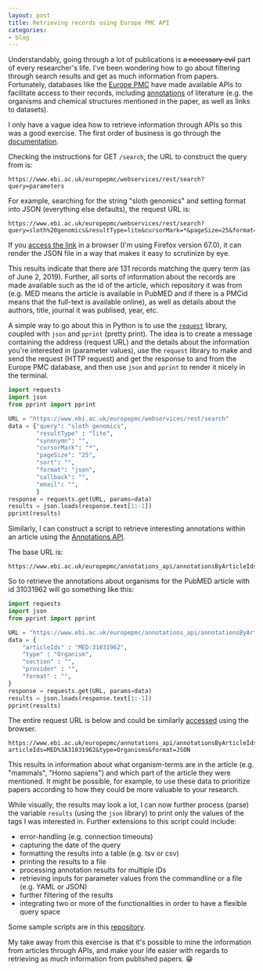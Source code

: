 ```yaml
---
layout: post
title: Retrieving records using Europe PMC API
categories:
- blog
---
```



Understandably, going through a lot of publications is ~~a necessary evil~~ part of every researcher's life. I've been wondering how to go about filtering through search results and get as much information from papers. Fortunately, databases like the [Europe PMC](https://europepmc.org) have made available APIs to facilitate access to their records, including [annotations](https://europepmc.org/Annotations) of literature (e.g. the organisms and chemical structures mentioned in the paper, as well as links to datasets).

I only have a vague idea how to retrieve information through APIs so this was a good exercise. The first order of business is go through the [documentation](https://europepmc.org/RestfulWebService).

Checking the instructions for GET `/search`, the URL to construct the query from is:

```
https://www.ebi.ac.uk/europepmc/webservices/rest/search?query=parameters
```

For example, searching for the string "sloth genomics" and setting format into JSON (everything else defaults), the request URL is:

<!--more-->

```
https://www.ebi.ac.uk/europepmc/webservices/rest/search?query=sloth%20genomics&resultType=lite&cursorMark=*&pageSize=25&format=json
```

If you [access the link](https://www.ebi.ac.uk/europepmc/webservices/rest/search?query=sloth%20genomics&resultType=lite&cursorMark=*&pageSize=25&format=json) in a browser (I'm using Firefox version 67.0), it can render the JSON file in a way that makes it easy to scrutinize by eye.

This results indicate that there are 131 records matching the query term (as of June 2, 2019). Further, all sorts of information about the records are made available such as the id of the article, which repository it was from (e.g. MED means the article is available in PubMED and if there is a PMCid means that the full-text is available online), as well as details about the authors, title, journal it was publised, year, etc.

A simple way to go about this in Python is to use the [`request`](https://2.python-requests.org//en/master/) library, coupled with `json` and `pprint` (pretty print). The idea is to create a message containing the address (request URL) and the details about the information you're interested in (parameter values), use the `request` library to make and send the request (HTTP request) and get the response to and from the Europe PMC database, and then use `json` and `pprint` to render it nicely in the terminal.

```python
import requests
import json
from pprint import pprint

URL = "https://www.ebi.ac.uk/europepmc/webservices/rest/search"
data = {"query": "sloth genomics",
        "resultType" : "lite", 
        "synonymn": "",
        "cursorMark": "*",
        "pageSize": "25",
        "sort": "",
        "format": "json",
        "callback": "",
        "email": "",
        }
response = requests.get(URL, params=data)
results = json.loads(response.text[1:-1])
pprint(results)
```

Similarly, I can construct a script to retrieve interesting annotations within an article using the [Annotations API](https://europepmc.org/AnnotationsApi).

The base URL is:

```
https://www.ebi.ac.uk/europepmc/annotations_api/annotationsByArticleIds
```

So to retrieve the annotations about organisms for the PubMED article with id 31031962 will go something like this:

```python
import requests
import json
from pprint import pprint

URL = "https://www.ebi.ac.uk/europepmc/annotations_api/annotationsByArticleIds?"
data = {
    "articleIds" : "MED:31031962",
    "type" : "Organism",
    "section" : "",
    "provider" : "",
    "format" : "",
}
response = requests.get(URL, params=data)
results = json.loads(response.text[1:-1])
pprint(results)

```

The entire request URL is below and could be similarly [accessed](https://www.ebi.ac.uk/europepmc/annotations_api/annotationsByArticleIds?articleIds=MED%3A31031962&type=Organisms&format=JSON) using the browser.

```
https://www.ebi.ac.uk/europepmc/annotations_api/annotationsByArticleIds?articleIds=MED%3A31031962&type=Organisms&format=JSON
```

This results in information about what organism-terms are in the article (e.g. "mammals", "Homo sapiens") and which part of the article they were mentioned. It might be possible, for example, to use these data to prioritize papers according to how they could be more valuable to your research.

While visually, the results may look a lot, I can now further process (parse) the variable `results` (using the `json` library) to print only the values of the tags I was interested in. Further extensions to this script could include: 

- error-handling (e.g. connection timeouts)
- capturing the date of the query
- formatting the results into a table (e.g. tsv or csv)
- printing the results to a file
- processing annotation results for multiple IDs
- retrieving inputs for parameter values from the commandline or a file (e.g. YAML or JSON)
- further filtering of the results
- integrating two or more of the functionalities in order to have a flexible query space

Some sample scripts are in this [repository](https://github.com/maryletteroa/europmc-scripts).

My take away from this exercise is that it's possible to mine the information from articles through APIs, and make your life easier with regards to retrieving as much information from published papers. :grin:

